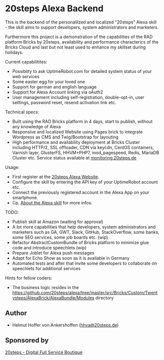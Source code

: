20steps Alexa Backend
=====================

This is the backend of the personalilzed and localized "20steps" Alexa skill - the skill aims to support developers, system administrators and marketers.

Furthermore this project is a demonstration of the capabilities of the RAD platform Bricks by 20steps, availability and performance characterics of the Bricks Cloud and last but not least used to enhance my skillset during holidays.

Current capabilitites:
* Possiblity to ask UptimeRobot.com for detailed system status of your web services
* Some easter egg for your loved one
* Support for german and english language
* Support for Alexa Account linking via oAuth2
* User management including self-registration, double-opt-in, user settings, password reset, resend activation link etc.

Technical specs:
* Built using the RAD Bricks platform in 4 days, start to publish, without any knowledge of Alexa
* Responsive and localized Website using Pages brick to integrate Wordpress as CMS and Twig/Bootstrap for layouting
* High performance and availability deployment at Bricks Cluster including HTTP/2, SSL offloader, CDN via keycdn, CentOS containers, Varnish layer, GlusterFS, HHVM+PHP7, mod_pagespeed, Redis, MariaDB Cluster etc. Service status available at <a href="https://monitoring.20steps.de">monitoring.20steps.de</a>

Usage:
* First register at the <a href="https://alexa.20steps.de">20steps Alexa Website</a>.
* Configure the skill by entering the API key of your UptimeRobot account etc.
* Connect the previously registered account in the Alexa App on your smartphone.
* Cp. <a href="https://alexa.20steps.de/en/c/about-the-alexa-skill">About the Alexa skill</a> for more infos.

TODO:
* Publish skill at Amazon (waiting for approval)
* A lot more capabilities that help developers, system administrators and marketers such as GA, GWT, Slack, GitHub, StackOverflow, some banks, some SEO services, some job boards etc. (wip)
* Refactor AbstractCustomBundle of Bricks platform to minimize glue code and introduce speechlets (wip)
* Prepare Joblet for Alexa push messages
* Adapt for Echo Show as soon as it is available in Germany
* Automated tests and after that invite some developers to collaborate on speechlets for additional services

Hints for fellow coders:
* The business logic resides in the https://github.com/20steps/alexa/tree/master/src/Bricks/Custom/Twentysteps/AlexaBrick/AlexaBundle/Modules directory

## Author

* Helmut Hoffer von Ankershoffen (hhva@20steps.de)

## Sponsored by
<a href="https://20steps.de">20steps - Digital Full Service Boutique</a>

[1]:  https://github.com/20steps/bricks-installer
[2]:  https://symfony.com/
[3]:  https://api-platform.com/
[4]:  https://wordpress.org/
[5]:  http://lucene.apache.org/solr/
[6]:  https://angularjs.org/
[7]:  https://ionicframework.com/
[8]:  https://packagist.org/
[9]:  https://20steps.de

[20]:  https://symfony.com/doc/current/bundles/SensioFrameworkExtraBundle/index.html
[21]:  https://symfony.com/doc/3.2/doctrine.html
[22]:  https://symfony.com/doc/3.2/templating.html
[23]:  https://symfony.com/doc/3.2/security.html
[24]:  https://symfony.com/doc/3.2/email.html
[25]:  https://symfony.com/doc/3.2/logging.html
[26]:  https://symfony.com/doc/3.2/assetic/asset_management.html
[27]:  https://symfony.com/doc/current/bundles/SensioGeneratorBundle/index.html

